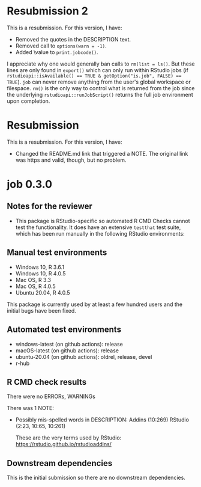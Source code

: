 # Resubmission 2
This is a resubmission. For this version, I have:

 * Removed the quotes in the DESCRIPTION text.
 * Removed call to `options(warn = -1)`.
 * Added \value to `print.jobcode()`.

I appreciate why one would generally ban calls to `rm(list = ls()`. 
But these lines are only found in `export()` which can only run within RStudio 
jobs (if `rstudioapi::isAvailable() == TRUE & getOption("is.job", FALSE) == TRUE`).
`job` can never remove anything from the user's global workspace or filespace.
`rm()` is the only way to control what is returned from the job since the underlying 
`rstudioapi::runJobScript()` returns the full job environment upon completion.




# Resubmission
This is a resubmission. For this version, I have:

 * Changed the README.md link that triggered a NOTE. The original link was https and valid, though, but no problem.


# job 0.3.0

## Notes for the reviewer
* This package is RStudio-specific so automated R CMD Checks cannot test the functionality. It does have an extensive `testthat` test suite, which has been run manually in the following RStudio environments:


## Manual test environments
* Windows 10, R 3.6.1
* Windows 10, R 4.0.5
* Mac OS, R 3.3
* Mac OS, R 4.0.5
* Ubuntu 20.04, R 4.0.5

This package is currently used by at least a few hundred users and the initial bugs have been fixed.


## Automated test environments
* windows-latest (on github actions): release
* macOS-latest (on github actions): release
* ubuntu-20.04 (on github actions): oldrel, release, devel
* r-hub


## R CMD check results
There were no ERRORs, WARNINGs

There was 1 NOTE:

 * Possibly mis-spelled words in DESCRIPTION:
     Addins (10:269)
     RStudio (2:23, 10:65, 10:261)
   
   These are the very terms used by RStudio: https://rstudio.github.io/rstudioaddins/


## Downstream dependencies
This is the initial submission so there are no downstream dependencies.
